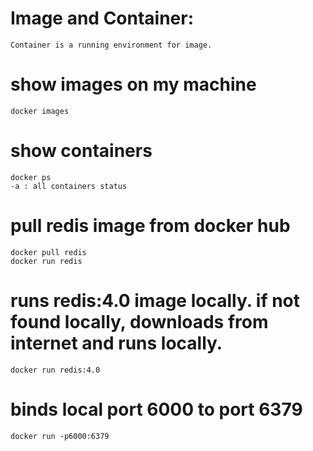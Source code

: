 # Image and Container:
    Container is a running environment for image.

# show images on my machine
    docker images
    

# show containers
    docker ps
    -a : all containers status

# pull redis image from docker hub
    docker pull redis
    docker run redis
    

# runs redis:4.0 image locally. if not found locally, downloads from internet and runs locally.
    docker run redis:4.0
    
# binds local port 6000 to port 6379
    docker run -p6000:6379
    